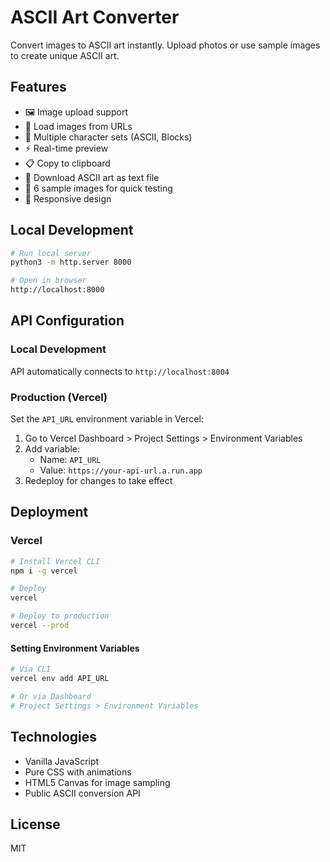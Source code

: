 # ASCII Art Converter

Convert images to ASCII art instantly. Upload photos or use sample images to create unique ASCII art.

## Features

- 🖼️ Image upload support
- 🔗 Load images from URLs
- 🎨 Multiple character sets (ASCII, Blocks)
- ⚡ Real-time preview
- 📋 Copy to clipboard
- 💾 Download ASCII art as text file
- 🎯 6 sample images for quick testing
- 📱 Responsive design

## Local Development

```bash
# Run local server
python3 -m http.server 8000

# Open in browser
http://localhost:8000
```

## API Configuration

### Local Development
API automatically connects to `http://localhost:8004`

### Production (Vercel)
Set the `API_URL` environment variable in Vercel:

1. Go to Vercel Dashboard > Project Settings > Environment Variables
2. Add variable:
   - Name: `API_URL`
   - Value: `https://your-api-url.a.run.app`
3. Redeploy for changes to take effect

## Deployment

### Vercel

```bash
# Install Vercel CLI
npm i -g vercel

# Deploy
vercel

# Deploy to production
vercel --prod
```

#### Setting Environment Variables

```bash
# Via CLI
vercel env add API_URL

# Or via Dashboard
# Project Settings > Environment Variables
```

## Technologies

- Vanilla JavaScript
- Pure CSS with animations
- HTML5 Canvas for image sampling
- Public ASCII conversion API

## License

MIT